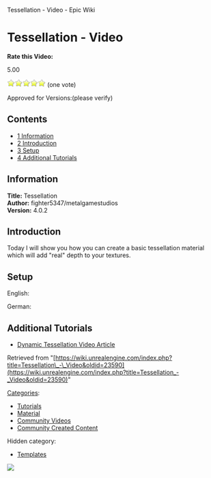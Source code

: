 Tessellation - Video - Epic Wiki                    

Tessellation - Video
====================

**Rate this Video:**

5.00

![](/extensions/VoteNY/images/star_on.gif)![](/extensions/VoteNY/images/star_on.gif)![](/extensions/VoteNY/images/star_on.gif)![](/extensions/VoteNY/images/star_on.gif)![](/extensions/VoteNY/images/star_on.gif) (one vote)

Approved for Versions:(please verify)

Contents
--------

*   [1 Information](#Information)
*   [2 Introduction](#Introduction)
*   [3 Setup](#Setup)
*   [4 Additional Tutorials](#Additional_Tutorials)

Information
-----------

**Title:** Tessellation  
**Author:** fighter5347/metalgamestudios  
**Version:** 4.0.2  
  

Introduction
------------

Today I will show you how you can create a basic tessellation material which will add "real" depth to your textures.  
  

Setup
-----

English:  
  
German:

Additional Tutorials
--------------------

*   [Dynamic Tessellation Video Article](/Distance_Based_DX11_Tesselation_-_Video "Distance Based DX11 Tesselation - Video")

Retrieved from "[https://wiki.unrealengine.com/index.php?title=Tessellation\_-\_Video&oldid=23590](https://wiki.unrealengine.com/index.php?title=Tessellation_-_Video&oldid=23590)"

[Categories](/Special:Categories "Special:Categories"):

*   [Tutorials](/Category:Tutorials "Category:Tutorials")
*   [Material](/Category:Material "Category:Material")
*   [Community Videos](/Category:Community_Videos "Category:Community Videos")
*   [Community Created Content](/Category:Community_Created_Content "Category:Community Created Content")

Hidden category:

*   [Templates](/Category:Templates "Category:Templates")

  ![](https://tracking.unrealengine.com/track.png)